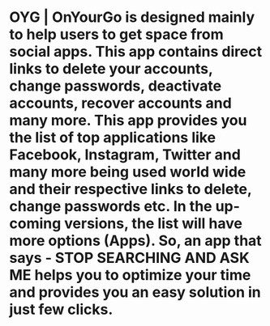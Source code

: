 # OYG | OnYourGo is designed mainly to help users to get space from social apps. This app contains direct links to delete your accounts, change passwords, deactivate accounts, recover accounts and many more.  This app provides you the list of top applications like Facebook, Instagram, Twitter and many more being used world wide and their respective links to delete, change passwords etc.  In the up-coming versions, the list will have more options (Apps).  So, an app that says - STOP SEARCHING AND ASK ME helps you to optimize your time and provides you an easy solution in just few clicks.